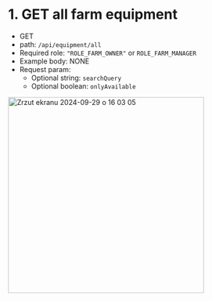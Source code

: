 # 1. GET all farm equipment
* GET
* path: ```/api/equipment/all```
* Required role: ```"ROLE_FARM_OWNER"``` or ```ROLE_FARM_MANAGER```
* Example body: NONE
* Request param:
  - Optional string: ```searchQuery```
  - Optional boolean: ```onlyAvailable```

<img width="400" alt="Zrzut ekranu 2024-09-29 o 16 03 05" src="https://github.com/user-attachments/assets/86a5b2b2-afa1-43d8-a0d0-93f4d57aaa75">
